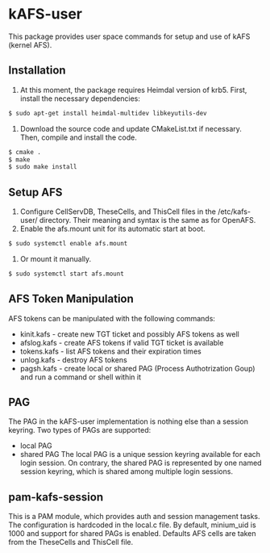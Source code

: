# kAFS-user #
This package provides user space commands for setup and use of kAFS (kernel AFS). 

## Installation ##
1. At this moment, the package requires Heimdal version of krb5. First, install the necessary dependencies:
```bash
$ sudo apt-get install heimdal-multidev libkeyutils-dev
```
1. Download the source code and update CMakeList.txt if necessary. Then, compile and install the code.
```bash
$ cmake .
$ make
$ sudo make install
```

## Setup AFS ##
1. Configure CellServDB, TheseCells, and ThisCell files in the /etc/kafs-user/ directory. Their meaning and syntax
is the same as for OpenAFS.
1. Enable the afs.mount unit for its automatic start at boot.
```bash
$ sudo systemctl enable afs.mount
```
1. Or mount it manually.
```bash
$ sudo systemctl start afs.mount
```

## AFS Token Manipulation ##
AFS tokens can be manipulated with the following commands:
* kinit.kafs - create new TGT ticket and possibly AFS tokens as well
* afslog.kafs - create AFS tokens if valid TGT ticket is available
* tokens.kafs - list AFS tokens and their expiration times
* unlog.kafs - destroy AFS tokens
* pagsh.kafs - create local or shared PAG (Process Authotrization Goup) and run a command or shell within it

## PAG ##
The PAG in the kAFS-user implementation is nothing else than a session keyring. Two types of PAGs are supported:
* local PAG
* shared PAG
The local PAG is a unique session keyring available for each login session. On contrary, the shared PAG
is represented by one named session keyring, which is shared among multiple login sessions.

## pam-kafs-session ##
This is a PAM module, which provides auth and session management tasks. The configuration is hardcoded
in the local.c file. By default, minium_uid is 1000 and support for shared PAGs is enabled. Defaults AFS cells
are taken from the TheseCells and ThisCell file.

